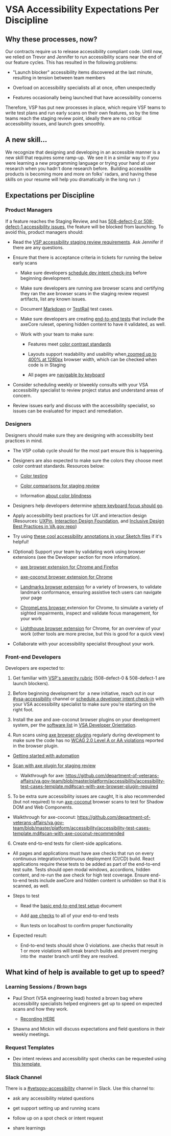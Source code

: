 VSA Accessibility Expectations Per Discipline
==============================

Why these processes, now?
-------------------------

Our contracts require us to release accessibility compliant code. Until now, we relied on Trevor and Jennifer to run accessibility scans near the end of our feature cycles. This has resulted in the following problems:

-   "Launch blocker" accessibility items discovered at the last minute, resulting in tension between team members

-   Overload on accessibility specialists all at once, often unexpectedly

-   Features occasionally being launched that have accessibility concerns

Therefore, VSP has put new processes in place, which require VSF teams to write test plans and run early scans on their own features, so by the time teams reach the staging review point, ideally there are no critical accessibility issues, and launch goes smoothly. 

A new skill...
------------

We recognize that designing and developing in an accessible manner is a new skill that requires some ramp-up.  We see it in a similar way to if you were learning a new programming language or trying your hand at user research when you hadn't done research before.  Building accessible products is becoming more and more on folks' radars, and having these skills on your resume will help you dramatically in the long run :)

Expectations per Discipline
---------------------------

### Product Managers

If a feature reaches the Staging Review, and has [508-defect-0 or 508-defect-1 accessibility issues](https://github.com/department-of-veterans-affairs/va.gov-team/blob/master/platform/accessibility/guidance/defect-severity-rubric.md), the feature will be blocked from launching. To avoid this, product managers should:

* Read the [VSP accessibility staging review requirements](https://github.com/department-of-veterans-affairs/va.gov-team/blob/master/platform/accessibility/guidance/staging-review-processes.md). Ask Jennifer if there are any questions.

* Ensure that there is acceptance criteria in tickets for running the below early scans

   * Make sure developers [schedule dev intent check-ins](https://github.com/department-of-veterans-affairs/va.gov-team/blob/master/teams/vsa/accessibility/vsa-accessibility-review-process.md#development-intent-review) before beginning development.

   * Make sure developers are running axe browser scans and certifying they ran the axe browser scans in the staging review request artifacts, list any known issues.

   * Document [Markdown](https://github.com/department-of-veterans-affairs/va.gov-team/blob/master/platform/accessibility/accessibility-test-cases-template.md) or [TestRail](https://dsvavsp.testrail.io/index.php?/projects/overview/13) test cases.

   * Make sure developers are creating [end-to-end tests](https://github.com/department-of-veterans-affairs/va.gov-team/tree/master/platform/quality-assurance/e2e-testing) that include the axeCore ruleset, opening hidden content to have it validated, as well.

   * Work with your team to make sure:

      * Features meet [color contrast standards](https://github.com/department-of-veterans-affairs/va.gov-team/blob/master/platform/accessibility/accessibility-test-cases-template.md#color-comparisons-required)

      * Layouts support readability and usability when[ zoomed up to 400% at 1280px](https://github.com/department-of-veterans-affairs/va.gov-team/blob/master/platform/accessibility/508-accessibility-best-practices.md#zoom-to-400) browser width, which can be checked when code is in Staging

      * All pages are [navigable by keyboard](https://github.com/department-of-veterans-affairs/va.gov-team/blob/master/platform/accessibility/accessibility-test-cases-template.md#keyboard-navigation-required) 

* Consider scheduling weekly or biweekly consults with your VSA accessibility specialist to review project status and understand areas of concern.

* Review issues early and discuss with the accessibility specialist, so issues can be evaluated for impact and remediation. 

### Designers

Designers should make sure they are designing with accessibility best practices in mind. 

* The VSP collab cycle should for the most part ensure this is happening.

* Designers are also expected to make sure the colors they choose meet color contrast standards. Resources below: 

   * [Color testing](https://github.com/department-of-veterans-affairs/va.gov-team/blob/master/platform/accessibility/508-accessibility-best-practices.md#color-tests)

   * [Color comparisons for staging review](https://github.com/department-of-veterans-affairs/va.gov-team/blob/master/platform/accessibility/accessibility-test-cases-template.md#color-comparisons-required)

   * Information [about color blindness](https://github.com/department-of-veterans-affairs/va.gov-team/blob/master/platform/accessibility/508-accessibility-best-practices.md#colorblindness)

* Designers help developers determine [where keyboard focus should go](https://github.com/department-of-veterans-affairs/va.gov-team/blob/master/platform/accessibility/508-accessibility-best-practices.md#keyboard-navigation).

* Apply accessibility best practices for UX and interaction design (Resources: [UXPin](https://www.uxpin.com/studio/blog/8-website-accessibility-best-practices-to-improve-ux/), [Interaction Design Foundation](https://www.interaction-design.org/literature/article/accessibility-usability-for-all), and [Inclusive Design Best Practices in VA.gov repo](https://github.com/department-of-veterans-affairs/va.gov-team/blob/master/teams/vsa/accessibility/inclusive-design-guidelines.md))

* Try using [these cool accessibility annotations in your Sketch files](https://www.sketchappsources.com/resource/download-3929.html) if it's helpful!

* (Optional) Support your team by validating work using browser extensions (see the Developer section for more information).

   * [axe browser extension for Chrome and Firefox](https://www.deque.com/axe/axe-for-web/)

   * [axe-coconut browser extension for Chrome](https://www.deque.com/axe/axe-for-web/early-release/)

   * [Landmarks browser extension](http://matatk.agrip.org.uk/landmarks/) for a variety of browsers, to validate landmark conformance, ensuring assistive tech users can navigate your page

   * [ChromeLens browser ](https://chrome.google.com/webstore/detail/chromelens/idikgljglpfilbhaboonnpnnincjhjkd?hl=en)extension for Chrome, to simulate a variety of sighted impairments, inspect and validate focus management, for your work

   * [Lighthouse browser extension](https://chrome.google.com/webstore/detail/lighthouse/blipmdconlkpinefehnmjammfjpmpbjk?hl=en) for Chrome, for an overview of your work (other tools are more precise, but this is good for a quick view)

* Collaborate with your accessibility specialist throughout your work.

### Front-end Developers

Developers are expected to:

1.  Get familiar with [VSP's severity rubric](https://github.com/department-of-veterans-affairs/va.gov-team/blob/master/platform/accessibility/guidance/defect-severity-rubric.md) (508-defect-0 & 508-defect-1 are launch blockers).

2.  Before beginning development for  a new initiative, reach out in our [#vsa-accessibility](https://dsva.slack.com/channels/vsa-accessibility) channel or [schedule a developer intent check-in](https://github.com/department-of-veterans-affairs/va.gov-team/blob/master/teams/vsa/accessibility/vsa-accessibility-review-process.md#development-intent-review) with your VSA accessibility specialist to make sure you're starting on the right foot.

3.  Install the axe and axe-coconut browser plugins on your development system, per the [software list](https://github.com/department-of-veterans-affairs/va.gov-team/blob/master/teams/vsa/onboarding/VSA%20Technical%20Orientation.md#software-list) in [VSA Developer Orientation](https://github.com/department-of-veterans-affairs/va.gov-team/blob/master/teams/vsa/onboarding/VSA%20Technical%20Orientation.md).

4.  Run scans using [axe browser plugins](https://deque.com/axe) regularly during development to make sure the code has no [WCAG 2.0 Level A or AA violations](https://github.com/dequelabs/axe-core/blob/develop/doc/rule-descriptions.md#wcag-20-level-a--aa-rules) reported in the browser plugin.

   * [Getting started with automation](https://github.com/department-of-veterans-affairs/va.gov-team/blob/master/platform/accessibility/508-accessibility-best-practices.md#getting-started-with-automation)

   * [Scan with axe plugin for staging review](https://github.com/department-of-veterans-affairs/va.gov-team/blob/master/platform/accessibility/accessibility-test-cases-template.md#scan-with-axe-browser-plugin-required)

      * Walkthrough for axe: <https://github.com/department-of-veterans-affairs/va.gov-team/blob/master/platform/accessibility/accessibility-test-cases-template.md#scan-with-axe-browser-plugin-required>

5.  To be extra sure accessibility issues are caught, It is also recommended (but not required) to run [axe-coconut](https://www.deque.com/blog/test-leading-edge-accessibility-axe-coconut-axe-core-3-0/) browser scans to test for Shadow DOM and Web Components.

   * Walkthrough for axe-coconut: <https://github.com/department-of-veterans-affairs/va.gov-team/blob/master/platform/accessibility/accessibility-test-cases-template.md#scan-with-axe-coconut-recommended>

6.  Create end-to-end tests for client-side applications.  

   * All pages and applications must have axe checks that run on every continuous integration/continuous deployment (CI/CD) build. React applications require these tests to be added as part of the end-to-end test suite. Tests should open modal windows, accordions, hidden content, and re-run the axe check for high test coverage. Ensure end-to-end tests include axeCore and hidden content is unhidden so that it is scanned, as well.

   * Steps to test

      * Read the [basic end-to-end test setup](https://github.com/department-of-veterans-affairs/va.gov-team/tree/master/platform/quality-assurance/e2e-testing) document

      * Add [axe checks](https://github.com/department-of-veterans-affairs/vets-website/blob/master/src/platform/testing/e2e/nightwatch-commands/axeCheck.js) to all of your end-to-end tests

      * Run tests on  localhost  to confirm proper functionality

   * Expected result:

      * End-to-end tests should show 0 violations. axe checks that result in 1 or more violations will break branch builds and prevent merging into the  master  branch until they are resolved.

What kind of help is available to get up to speed?
--------------------------------------------------

### Learning Sessions / Brown bags

* Paul Short (VSA engineering lead) hosted a brown bag where accessibility specialists helped engineers get up to speed on expected scans and how they work. 

   * [Recording HERE](https://docs.google.com/document/d/1Eh3ImnVwfrioKhR62Xn-B3oTJyL1Cp-MJHSwHMttFGQ/edit#)

* Shawna and Mickin will discuss expectations and field questions in their weekly meetings.

### Request Templates

-   Dev intent reviews and accessibility spot checks can be requested using [this template ](https://github.com/department-of-veterans-affairs/va.gov-team/blob/master/teams/vsa/accessibility/vsa-accessibility-review-process.md#development-reviews)

### Slack Channel

There is a [#vetsgov-accessibility](https://dsva.slack.com/channels/vetsgov-accessibility) channel in Slack. Use this channel to:

-   ask any accessibility related questions

-   get support setting up and running scans

-   follow up on a spot check or intent request

-   share learnings
